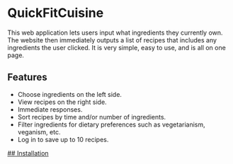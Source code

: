 # QuickFitCuisine
This web application lets users input what ingredients they currently own. The website then immediately outputs a list of recipes that includes any ingredients the user clicked. It is very simple, easy to use, and is all on one page.

## Features
- Choose ingredients on the left side.
- View recipes on the right side.
- Immediate responses.
- Sort recipes by time and/or number of ingredients.
- Filter ingredients for dietary preferences such as vegetarianism, veganism, etc.
- Log in to save up to 10 recipes.

[## Installation](https://github.com/WSU-4110/QuickFitCuisine/blob/main/INSTALLATION.md)
